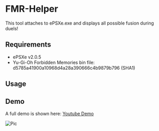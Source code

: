 # FMR-Helper

This tool attaches to ePSXe.exe and displays all possible fusion during duels!

## Requirements

- ePSXe v2.0.5
- Yu-Gi-Oh Forbidden Memories bin file: d5785a41900a10968d4a28a390666c4b9879b796 (SHA1)

## Usage

## Demo

A full demo is shown here: [Youtube Demo](https://www.youtube.com/watch?v=XycGPxelL8w)

![Pic](https://ibb.co/R9kyRvc)
